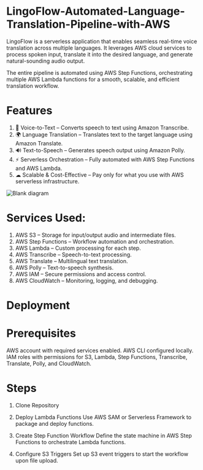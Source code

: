 # LingoFlow-Automated-Language-Translation-Pipeline-with-AWS
LingoFlow is a serverless application that enables seamless real-time voice translation across multiple languages.
It leverages AWS cloud services to process spoken input, translate it into the desired language, and generate natural-sounding audio output.

The entire pipeline is automated using AWS Step Functions, orchestrating multiple AWS Lambda functions for a smooth, scalable, and efficient translation workflow.

# Features
1. 🎤 Voice-to-Text – Converts speech to text using Amazon Transcribe.
2. 🌍 Language Translation – Translates text to the target language using Amazon Translate.
3. 🔊 Text-to-Speech – Generates speech output using Amazon Polly.
4. ⚡ Serverless Orchestration – Fully automated with AWS Step Functions and AWS Lambda.
5. ☁ Scalable & Cost-Effective – Pay only for what you use with AWS serverless infrastructure.

![Blank diagram](https://github.com/user-attachments/assets/d717ff6f-d794-4009-855b-6fc9bd11a5c7)

# Services Used:

1. AWS S3 – Storage for input/output audio and intermediate files.
2. AWS Step Functions – Workflow automation and orchestration.
3. AWS Lambda – Custom processing for each step.
4. AWS Transcribe – Speech-to-text processing.
5. AWS Translate – Multilingual text translation.
6. AWS Polly – Text-to-speech synthesis.
7. AWS IAM – Secure permissions and access control.
8. AWS CloudWatch – Monitoring, logging, and debugging.

# Deployment

# Prerequisites
AWS account with required services enabled.
AWS CLI configured locally.
IAM roles with permissions for S3, Lambda, Step Functions, Transcribe, Translate, Polly, and CloudWatch.

# Steps
1. Clone Repository
   
2. Deploy Lambda Functions
Use AWS SAM or Serverless Framework to package and deploy functions.

3. Create Step Function Workflow
Define the state machine in AWS Step Functions to orchestrate Lambda functions.

4. Configure S3 Triggers
Set up S3 event triggers to start the workflow upon file upload.
